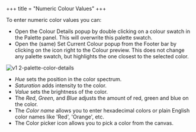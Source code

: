 +++
title = "Numeric Colour Values"
+++

To enter numeric color values you can: 
* Open the Colour Details popup by double clicking on a colour swatch in the Palette panel. This will overwrite this palette swatch. 
* Open the (same) Set Current Colour popup from the Footer bar by clicking on the icon right to the Colour preview. This does not change any palette swatch, but highlights the one closest to the selected color.

![v1 2-palette-color-details](https://cloud.githubusercontent.com/assets/11045720/11978340/288177fe-a98b-11e5-81bd-ce444071eb0c.png)

* _Hue_ sets the position in the color spectrum.
* _Saturation_ adds intensity to the color.
* _Value_ sets the brightness of the color.
* The _Red_, _Green_, and _Blue_ adjusts the amount of red, green and blue on the color.
* The _Color name_ allows you to enter hexadecimal colors or plain English color names like 'Red', 'Orange', etc.
* The Color picker icon allows you to pick a color from the canvas.
